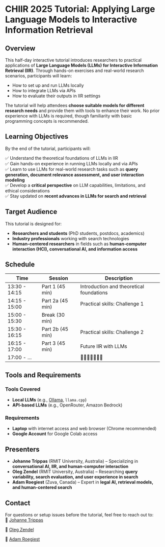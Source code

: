# CHIIR 2025 Tutorial: Applying Large Language Models to Interactive Information Retrieval  

## Overview  

This half-day interactive tutorial introduces researchers to practical applications of **Large Language Models (LLMs) for Interactive Information Retrieval (IIR)**. Through hands-on exercises and real-world research scenarios, participants will learn:  

- How to set up and run LLMs locally  
- How to integrate LLMs via APIs  
- How to evaluate their outputs in IIR settings  

The tutorial will help attendees **choose suitable models for different research needs** and provide them with tools to enhance their work. No prior experience with LLMs is required, though familiarity with basic programming concepts is recommended.  

## Learning Objectives  

By the end of the tutorial, participants will:  

✅ Understand the theoretical foundations of LLMs in IIR  
✅ Gain hands-on experience in running LLMs locally and via APIs  
✅ Learn to use LLMs for real-world research tasks such as **query generation, document relevance assessment, and user interaction modeling**  
✅ Develop a **critical perspective** on LLM capabilities, limitations, and ethical considerations  
✅ Stay updated on **recent advances in LLMs for search and retrieval**  

## Target Audience  

This tutorial is designed for:  

- **Researchers and students** (PhD students, postdocs, academics)  
- **Industry professionals** working with search technologies  
- **Human-centered researchers** in fields such as **human-computer interaction (HCI), conversational AI, and information access**  

## Schedule

| Time          | Session           | Description                               |
|---------------|-------------------|-------------------------------------------|
| 13:30 - 14:15 | Part 1 (45 min)   | Introduction and theoretical foundations  |
| 14:15 - 15:00 | Part 2a (45 min)  | Practical skills: Challenge 1             |
| 15:00 - 15:30 | Break (30 min)    |                                           |
| 15:30 - 16:15 | Part 2b (45 min)  | Practical skills: Challenge 2             |
| 16:15 - 17:00 | Part 3 (45 min)   | Future IIR with LLMs                        |
| 17:00 - …     |                   | 🍻🍵🧃🥤🍜🥘🦘                                |

## Tools and Requirements  

### Tools Covered  
- **Local LLMs** (e.g., [Ollama](https://ollama.com/), `llama.cpp`)  
- **API-based LLMs** (e.g., OpenRouter, Amazon Bedrock)  

### Requirements  
- **Laptop** with internet access and web browser (Chrome recommended)
- **Google Account** for Google Colab access

## Presenters  

- **Johanne Trippas** (RMIT University, Australia) – Specializing in **conversational AI, IIR, and human-computer interaction**  
- **Oleg Zendel** (RMIT University, Australia) – Researching **query variability, search evaluation, and user experience in search**  
- **Adam Roegiest** (Zuva, Canada) – Expert in **legal AI, retrieval models, and human-centered search**  

## Contact  

For questions or setup issues before the tutorial, feel free to reach out to:  
📩 [Johanne Trippas](mailto:j.trippas@rmit.edu.au?subject=[GitHub]%20CHIIR%20Tutorial%202025)

📩 [Oleg Zendel](mailto:oleg.zendel@rmit.edu.au?subject=[GitHub]%20CHIIR%20Tutorial%202025)

📩 [Adam Roegiest](mailto:adam@roegiest.com?subject=[GitHub]%20CHIIR%20Tutorial%202025)
